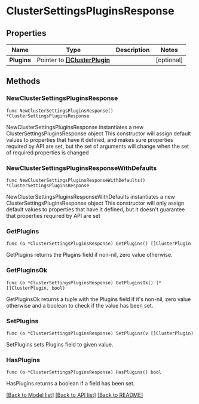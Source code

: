 # ClusterSettingsPluginsResponse

## Properties

Name | Type | Description | Notes
------------ | ------------- | ------------- | -------------
**Plugins** | Pointer to [**[]ClusterPlugin**](ClusterPlugin.md) |  | [optional] 

## Methods

### NewClusterSettingsPluginsResponse

`func NewClusterSettingsPluginsResponse() *ClusterSettingsPluginsResponse`

NewClusterSettingsPluginsResponse instantiates a new ClusterSettingsPluginsResponse object
This constructor will assign default values to properties that have it defined,
and makes sure properties required by API are set, but the set of arguments
will change when the set of required properties is changed

### NewClusterSettingsPluginsResponseWithDefaults

`func NewClusterSettingsPluginsResponseWithDefaults() *ClusterSettingsPluginsResponse`

NewClusterSettingsPluginsResponseWithDefaults instantiates a new ClusterSettingsPluginsResponse object
This constructor will only assign default values to properties that have it defined,
but it doesn't guarantee that properties required by API are set

### GetPlugins

`func (o *ClusterSettingsPluginsResponse) GetPlugins() []ClusterPlugin`

GetPlugins returns the Plugins field if non-nil, zero value otherwise.

### GetPluginsOk

`func (o *ClusterSettingsPluginsResponse) GetPluginsOk() (*[]ClusterPlugin, bool)`

GetPluginsOk returns a tuple with the Plugins field if it's non-nil, zero value otherwise
and a boolean to check if the value has been set.

### SetPlugins

`func (o *ClusterSettingsPluginsResponse) SetPlugins(v []ClusterPlugin)`

SetPlugins sets Plugins field to given value.

### HasPlugins

`func (o *ClusterSettingsPluginsResponse) HasPlugins() bool`

HasPlugins returns a boolean if a field has been set.


[[Back to Model list]](../README.md#documentation-for-models) [[Back to API list]](../README.md#documentation-for-api-endpoints) [[Back to README]](../README.md)


